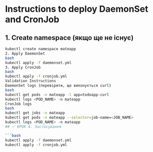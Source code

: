 # Instructions to deploy DaemonSet and CronJob

## 1. Create namespace (якщо ще не існує)
```bash
kubectl create namespace mateapp
2. Apply DaemonSet
bash
kubectl apply -f daemonset.yml
3. Apply CronJob
bash
kubectl apply -f cronjob.yml
Validation Instructions
DaemonSet logs (перевірити, що виконується curl)
bash
kubectl get pods -n mateapp -l app=todoapp-curl
kubectl logs <POD_NAME> -n mateapp
CronJob logs
bash
kubectl get jobs -n mateapp
kubectl get pods -n mateapp --selector=job-name=<JOB_NAME>
kubectl logs <POD_NAME> -n mateapp
## ✅ КРОК 4. Застосування

```bash
kubectl apply -f daemonset.yml
kubectl apply -f cronjob.yml